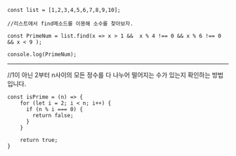 ```
const list = [1,2,3,4,5,6,7,8,9,10];

//리스트에서 find메소드를 이용해 소수를 찾아보자.

const PrimeNum = list.find(x => x > 1 &&  x % 4 !== 0 && x % 6 !== 0 && x < 9 );

console.log(PrimeNum);
```
----------------------------------------------------------------------------------------
//1이 아닌 2부터 n사이의 모든 정수를 다 나누어 떨어지는 수가 있는지 확인하는 방법입니다.

```
const isPrime = (n) => {
    for (let i = 2; i < n; i++) {
      if (n % i === 0) {
        return false;
      }
    }

    return true;
}
```
